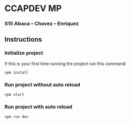 # CCAPDEV MP
### S15 Abaca – Chavez – Enriquez 

## Instructions

### Initialize project
If this is your first time running the project run this command:
```
npm install
```

### Run project without auto reload
```
npm start
```

### Run project with auto reload
```
npm run dev
```
